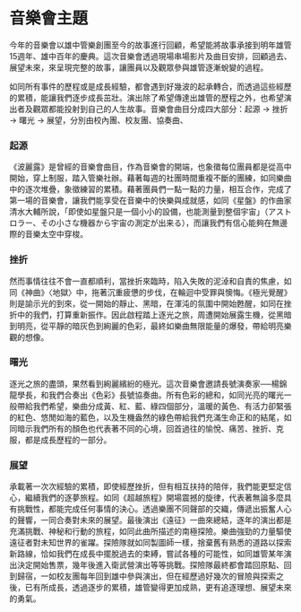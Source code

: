 # 音樂會主題

今年的音樂會以雄中管樂創團至今的故事進行回顧，希望能將故事承接到明年雄管15週年、雄中百年的慶典。這次音樂會透過現場串場影片及曲目安排，回顧過去、展望未來，來呈現完整的故事，讓團員以及觀眾參與雄管逐漸蛻變的過程。

如同所有事件的歷程或是成長經驗，都會遇到好幾波的起承轉合，而透過這些經歷的累積，能讓我們逐步成長茁壯。演出除了希望傳達出雄管的歷程之外，也希望演出者及觀眾都能投射到自己的人生故事。音樂會曲目分成四大部分：起源 → 挫折 → 曙光 → 展望，分別由校內團、校友團、協奏曲、
### 起源
《波麗露》是曾經的音樂會曲目，作為音樂會的開端，也象徵每位團員都是從高中開始，穿上制服，踏入管樂社辦。藉著每週的社團時間重複不斷的團練，如同樂曲中的逐次堆疊，象徵練習的累積。藉著團員們一點一點的力量，相互合作，完成了第一場的音樂會，讓我們能享受在音樂中的快樂與成就感，如同《星盤》的作曲家清水大輔所說，「即使如星盤只是一個小小的設備，也能測量到整個宇宙」（アストロラー、その小さな機器から宇宙の測定が出来る），而讓我們有信心能夠在無邊際的音樂太空中穿梭。
### 挫折
然而事情往往不會一直都順利，當挫折來臨時，陷入失敗的泥淖和自責的焦慮，如同《神曲》〈地獄〉中，拖著沉重疲憊的步伐，在輪迴中受罪與懊悔。《極光覺醒》則是諭示光的到來，從一開始的靜止、黑暗，在渾沌的氛圍中開始甦醒，如同在挫折中的我們，打算重新振作。因此啟程踏上逐光之旅，周遭開始展露生機，從黑暗到明亮，從平靜的暗灰色到絢麗的色彩，最終如樂曲無限能量的爆發，帶給明亮樂觀的想像。
### 曙光
逐光之旅的盡頭，果然看到絢麗繽紛的極光。這次音樂會邀請長號演奏家──楊錦龍學長，和我們合奏出《色彩》長號協奏曲。所有色彩的總和，如同光亮的曙光一般帶給我們希望，樂曲分成黃、紅、藍、綠四個部分，溫暖的黃色、有活力卻緊張的紅色、悠閒如海的藍色，以及生機盎然的綠色帶給我們充滿生命正和的結尾，如同暗示我們所有的顏色也代表著不同的心境，回首過往的愉悅、痛苦、挫折、克服，都是成長歷程的一部分。
### 展望
承載著一次次經驗的累積，即使經歷挫折，但有相互扶持的陪伴，我們能更堅定信心，繼續我們的逐夢旅程。如同《超越旅程》開場震撼的旋律，代表著無論多麼具有挑戰性，都能完成任何事情的決心。透過樂團不同聲部的交織，傳遞出振奮人心的聲響，一同合奏對未來的展望。最後演出《遠征》一曲來總結，逐年的演出都是充滿挑戰、神秘和行動的旅程，如同此曲所描述的南極探險。樂曲強勁的力量驅使遠征者對未知世界的雀躍。探險隊就如同製圖師一樣，捨棄舊有熟悉的道路以探索新路線，恰如我們在成長中擺脫過去的束縛，嘗試各種的可能性，如同雄管某年演出決定開始售票，幾年後進入衛武營演出等等挑戰。探險隊最終都會踏回原點、回到歸宿，一如校友團每年回到雄中參與演出，但在經歷過好幾次的冒險與探索之後，已有所成長，透過逐步的累積，雄管變得更加成熟，更有追逐理想、展望未來的勇氣。

